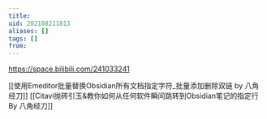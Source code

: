 ```yaml
---
title: 
uid: 202108211813
aliases: []
tags: []
from: 
---
```

https://space.bilibili.com/241033241

[[使用Emeditor批量替换Obsidian所有文档指定字符_批量添加删除双链 by 八角经刀]]
[[Citavi抛砖引玉&教你如何从任何软件瞬间跳转到Obsidian笔记的指定行 By 八角经刀]]